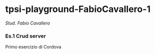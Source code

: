 # tpsi-playground-FabioCavallero-1

_Stud. Fabio Cavallero_

### Es.1 Crud server

Primo esercizio di Cordova

